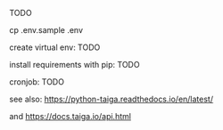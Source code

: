 TODO

cp .env.sample .env

create virtual env: TODO

install requirements with pip: TODO

cronjob: TODO

see also: https://python-taiga.readthedocs.io/en/latest/

and https://docs.taiga.io/api.html
